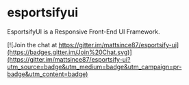 # esportsifyui
EsportsifyUI is a Responsive Front-End UI Framework. 

[![Join the chat at https://gitter.im/mattsince87/esportsify-ui](https://badges.gitter.im/Join%20Chat.svg)](https://gitter.im/mattsince87/esportsify-ui?utm_source=badge&utm_medium=badge&utm_campaign=pr-badge&utm_content=badge)

